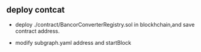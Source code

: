 ## deploy contcat 

- deploy ./contract/BancorConverterRegistry.sol in blockhchain,and save contract address.

- modify subgraph.yaml  address and startBlock
